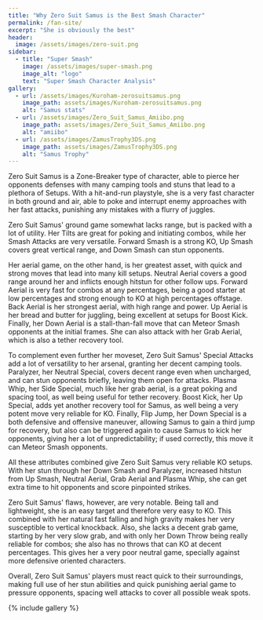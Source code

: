 ```yaml
---
title: "Why Zero Suit Samus is the Best Smash Character"
permalink: /fan-site/
excerpt: "She is obviously the best"
header:
  image: /assets/images/zero-suit.png
sidebar:
  - title: "Super Smash"
    image: /assets/images/super-smash.png
    image_alt: "logo"
    text: "Super Smash Character Analysis"
gallery:
  - url: /assets/images/Kuroham-zerosuitsamus.png
    image_path: assets/images/Kuroham-zerosuitsamus.png
    alt: "Samus stats"
  - url: /assets/images/Zero_Suit_Samus_Amiibo.png
    image_path: assets/images/Zero_Suit_Samus_Amiibo.png
    alt: "amiibo"
  - url: /assets/images/ZamusTrophy3DS.png
    image_path: assets/images/ZamusTrophy3DS.png
    alt: "Samus Trophy"
---
```


Zero Suit Samus is a Zone-Breaker type of character, able to pierce her opponents defenses with many camping tools and stuns that lead to a plethora of Setups. With a hit-and-run playstyle, she is a very fast character in both ground and air, able to poke and interrupt enemy approaches with her fast attacks, punishing any mistakes with a flurry of juggles.

Zero Suit Samus' ground game somewhat lacks range, but is packed with a lot of utility. Her Tilts are great for poking and initiating combos, while her Smash Attacks are very versatile. Forward Smash is a strong KO, Up Smash covers great vertical range, and Down Smash can stun opponents.

Her aerial game, on the other hand, is her greatest asset, with quick and strong moves that lead into many kill setups. Neutral Aerial covers a good range around her and inflicts enough hitstun for other follow ups. Forward Aerial is very fast for combos at any percentages, being a good starter at low percentages and strong enough to KO at high percentages offstage. Back Aerial is her strongest aerial, with high range and power. Up Aerial is her bread and butter for juggling, being excellent at setups for Boost Kick. Finally, her Down Aerial is a stall-than-fall move that can Meteor Smash opponents at the initial frames. She can also attack with her Grab Aerial, which is also a tether recovery tool.

To complement even further her moveset, Zero Suit Samus' Special Attacks add a lot of versatility to her arsenal, granting her decent camping tools. Paralyzer, her Neutral Special, covers decent range even when uncharged, and can stun opponents briefly, leaving them open for attacks. Plasma Whip, her Side Special, much like her grab aerial, is a great poking and spacing tool, as well being useful for tether recovery. Boost Kick, her Up Special, adds yet another recovery tool for Samus, as well being a very potent move very reliable for KO. Finally, Flip Jump, her Down Special is a both defensive and offensive maneuver, allowing Samus to gain a third jump for recovery, but also can be triggered again to cause Samus to kick her opponents, giving her a lot of unpredictability; if used correctly, this move it can Meteor Smash opponents.

All these attributes combined give Zero Suit Samus very reliable KO setups. With her stun through her Down Smash and Paralyzer, increased hitstun from Up Smash, Neutral Aerial, Grab Aerial and Plasma Whip, she can get extra time to hit opponents and score pinpointed strikes.

Zero Suit Samus' flaws, however, are very notable. Being tall and lightweight, she is an easy target and therefore very easy to KO. This combined with her natural fast falling and high gravity makes her very susceptible to vertical knockback. Also, she lacks a decent grab game, starting by her very slow grab, and with only her Down Throw being really reliable for combos; she also has no throws that can KO at decent percentages. This gives her a very poor neutral game, specially against more defensive oriented characters.

Overall, Zero Suit Samus' players must react quick to their surroundings, making full use of her stun abilities and quick punishing aerial game to pressure opponents, spacing well attacks to cover all possible weak spots.

{% include gallery %}
